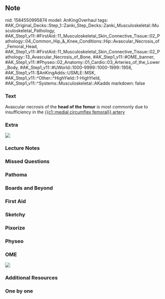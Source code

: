 ## Note
nid: 1584550995874
model: AnKingOverhaul
tags: #AK_Original_Decks::Step_1::Zanki_Step_Decks::Zanki_Musculoskeletal::Musculoskeletal_Pathology, #AK_Step1_v11::#FirstAid::11_Musculoskeletal_Skin_Connective_Tissue::02_Pathology::04_Common_Hip_&_Knee_Conditions::Hip::Avascular_Necrosis_of_Femoral_Head, #AK_Step1_v11::#FirstAid::11_Musculoskeletal_Skin_Connective_Tissue::02_Pathology::13_Avascular_Necrosis_of_Bone, #AK_Step1_v11::#OME_banner, #AK_Step1_v11::#Physeo::02_Anatomy::01_Cardio::03_Arteries_of_the_Lower_Body, #AK_Step1_v11::#UWorld::1000-9999::1000-1999::1956, #AK_Step1_v11::$AnKingAdds::USMLE::MSK, #AK_Step1_v11::^Other::^HighYield::1-HighYield, #AK_Step1_v11::^Systems::Musculoskeletal::AKadds
markdown: false

### Text
Avascular necrosis of the <b>head of the femur</b> is most commonly
due to insufficiency in the <u>{{c1::medial circumflex femoral}}
artery</u>

### Extra
<img src="paste-6060198855110.jpg" class="resizer">

### Lecture Notes


### Missed Questions


### Pathoma


### Boards and Beyond


### First Aid


### Sketchy


### Pixorize


### Physeo


### OME
<div class="ome-widget">
  <a href="https://onlinemeded.org?ref=anki"><img src=
  "_OME_AnkiFlashcards_General_3.png"></a>
</div>

### Additional Resources


### One by one

